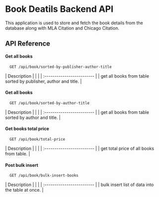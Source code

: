 
# Book Deatils Backend API
This application is used to store and fetch the book details from the database along with MLA Citation and Chicago Citation.
## API Reference

#### Get all books

```http
  GET /api/book/sorted-by-publisher-author-title
```

| Description                |
|  |  | :------------------------- |
 | get all books from table sorted by publisher, author and title. |

#### Get all books

```http
  GET /api/book/sorted-by-author-title
```

| Description                |
|  |  | :------------------------- |
 | get all books from table sorted by author and title. |

#### Get books total price

```http
  GET /api/book/total-price
```

| Description                |
|  |  | :------------------------- |
 | get total price of all books from table. |

 #### Post bulk insert 

```http
  GET /api/book/bulk-insert-books
```

| Description                |
|  |  | :------------------------- |
 | bulk insert list of data into the table at once. |

 

